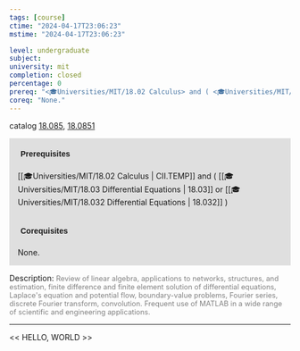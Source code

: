 ```yaml
---
tags: [course]
ctime: "2024-04-17T23:06:23"
mstime: "2024-04-17T23:06:23"

level: undergraduate
subject: 
university: mit
completion: closed
percentage: 0
prereq: "<🎓Universities/MIT/18.02 Calculus> and ( <🎓Universities/MIT/18.03 Differential Equations> or <🎓Universities/MIT/18.032 Differential Equations> )"
coreq: "None."
---
```


catalog [18.085](http://student.mit.edu/catalog/m18a.html#18.085), [18.0851](http://student.mit.edu/catalog/m18a.html#18.0851)

<span style="display: block; padding: 15px; background-color: rgb(100, 100, 100, 0.2);"><font id="m_prereq1685_0" style="display: block; font-family: Arial, sans-serif; font-weight: bold; padding: 5px">Prerequisites</font><br><span id="prereq1685_0">[[🎓Universities/MIT/18.02 Calculus | CII.TEMP]] and ( [[🎓Universities/MIT/18.03 Differential Equations | 18.03]] or [[🎓Universities/MIT/18.032 Differential Equations | 18.032]] )</span></span>
<span style="display: block; padding: 15px; background-color: rgb(100, 100, 100, 0.2);"><font id="m_coreq1685_0" style="display: block; font-family: Arial, sans-serif; font-weight: bold; padding: 5px">Corequisites</font><br><span id="coreq1685_0">None.</span></span>

<font style="">Description:</font>
<font style="color: grey; font-size: 0.8rem;">Review of linear algebra, applications to networks, structures, and estimation, finite difference and finite element solution of differential equations, Laplace's equation and potential flow, boundary-value problems, Fourier series, discrete Fourier transform, convolution. Frequent use of MATLAB in a wide range of scientific and engineering applications.</font>



---

<< HELLO, WORLD >>
